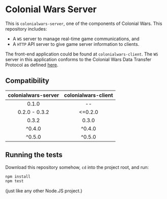 # Colonial Wars Server
This is ``colonialwars-server``, one of the components of Colonial Wars.
This repository includes:
- A ``WS`` server to manage real-time game communications, and
- A ``HTTP`` API server to give game server information to clients.

The front-end application could be found at ``colonialwars-client``. The ``WS`` server
in this application conforms to the Colonial Wars Data Transfer Protocol as defined
[here](
  https://github.com/Take-Some-Bytes/specifications/blob/5542f478975dc45480d631f314837cc571681b0a/colonialwars/pow_cwdtp.md
).

## Compatibility
| colonialwars-server | colonialwars-client |
|:-------------------:|:-------------------:|
|        0.1.0        |          --         |
|    0.2.0 - 0.3.2    |       <=0.2.0       |
|        0.3.2        |        0.3.0        |
|        ^0.4.0       |        ^0.4.0       |
|        ^0.5.0       |        ^0.5.0       |

## Running the tests
Download this repository somehow, ``cd`` into the project root, and run:
```sh
npm install
npm test
```
(just like any other Node.JS project.)
